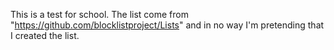 This is a test for school.
The list come from "https://github.com/blocklistproject/Lists" and in no way I'm pretending that I created the list.
